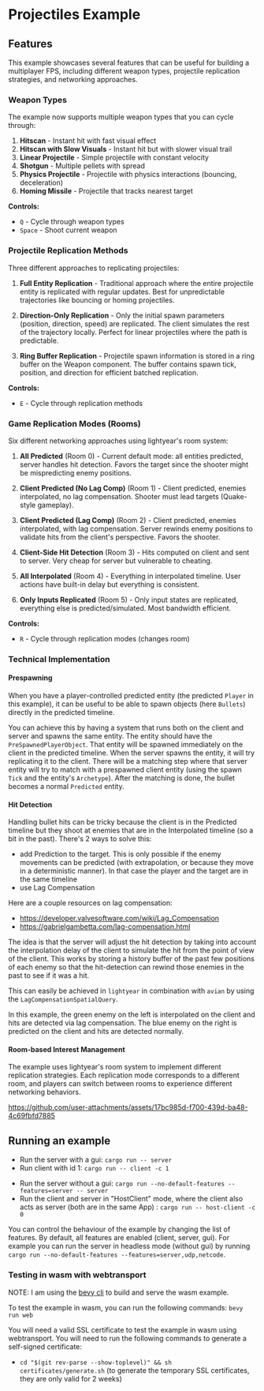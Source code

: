 # Projectiles Example

## Features

This example showcases several features that can be useful for building a multiplayer FPS, including different weapon types, projectile replication strategies, and networking approaches.

### Weapon Types

The example now supports multiple weapon types that you can cycle through:

1. **Hitscan** - Instant hit with fast visual effect
2. **Hitscan with Slow Visuals** - Instant hit but with slower visual trail
3. **Linear Projectile** - Simple projectile with constant velocity
4. **Shotgun** - Multiple pellets with spread
5. **Physics Projectile** - Projectile with physics interactions (bouncing, deceleration)
6. **Homing Missile** - Projectile that tracks nearest target

**Controls:**
- `Q` - Cycle through weapon types
- `Space` - Shoot current weapon

### Projectile Replication Methods

Three different approaches to replicating projectiles:

1. **Full Entity Replication** - Traditional approach where the entire projectile entity is replicated with regular updates. Best for unpredictable trajectories like bouncing or homing projectiles.

2. **Direction-Only Replication** - Only the initial spawn parameters (position, direction, speed) are replicated. The client simulates the rest of the trajectory locally. Perfect for linear projectiles where the path is predictable.

3. **Ring Buffer Replication** - Projectile spawn information is stored in a ring buffer on the Weapon component. The buffer contains spawn tick, position, and direction for efficient batched replication.

**Controls:**
- `E` - Cycle through replication methods

### Game Replication Modes (Rooms)

Six different networking approaches using lightyear's room system:

1. **All Predicted** (Room 0) - Current default mode: all entities predicted, server handles hit detection. Favors the target since the shooter might be mispredicting enemy positions.

2. **Client Predicted (No Lag Comp)** (Room 1) - Client predicted, enemies interpolated, no lag compensation. Shooter must lead targets (Quake-style gameplay).

3. **Client Predicted (Lag Comp)** (Room 2) - Client predicted, enemies interpolated, with lag compensation. Server rewinds enemy positions to validate hits from the client's perspective. Favors the shooter.

4. **Client-Side Hit Detection** (Room 3) - Hits computed on client and sent to server. Very cheap for server but vulnerable to cheating.

5. **All Interpolated** (Room 4) - Everything in interpolated timeline. User actions have built-in delay but everything is consistent.

6. **Only Inputs Replicated** (Room 5) - Only input states are replicated, everything else is predicted/simulated. Most bandwidth efficient.

**Controls:**
- `R` - Cycle through replication modes (changes room)

### Technical Implementation

#### Prespawning

When you have a player-controlled predicted entity (the predicted `Player` in this example),
it can be useful to be able to spawn objects (here `Bullets`) directly in the predicted timeline.

You can achieve this by having a system that runs both on the client and server and spawns the same entity. The entity should have the `PreSpawnedPlayerObject`. That entity will be spawned
immediately on the client in the predicted timeline. When the server spawns the entity, it will try replicating it to the client. There will be a matching step where that server entity will try to
match with a prespawned client entity (using the spawn `Tick` and the entity's `Archetype`). After the matching is done, the bullet becomes a normal `Predicted` entity.

#### Hit Detection

Handling bullet hits can be tricky because the client is in the Predicted timeline but they shoot at enemies that are in the Interpolated timeline (so a bit in the past). There's 2 ways to solve
this:
- add Prediction to the target. This is only possible if the enemy movements can be predicted (with extrapolation, or because they move in a deterministic manner). In that case the player and the
  target are in the same timeline
- use Lag Compensation

Here are a couple resources on lag compensation:
- https://developer.valvesoftware.com/wiki/Lag_Compensation
- https://gabrielgambetta.com/lag-compensation.html

The idea is that the server will adjust the hit detection by taking into account the interpolation delay of the client to simulate the hit from the point of view of the client. This works by
storing a history buffer of the past few positions of each enemy so that the hit-detection can rewind those enemies in the past to see if it was a hit.

This can easily be achieved in `lightyear` in combination with `avian` by using the `LagCompensationSpatialQuery`.

In this example, the green enemy on the left is interpolated on the client and hits are detected via lag compensation. The blue enemy on the right is predicted on the client and hits are detected normally.

#### Room-based Interest Management

The example uses lightyear's room system to implement different replication strategies. Each replication mode corresponds to a different room, and players can switch between rooms to experience different networking behaviors.

https://github.com/user-attachments/assets/17bc985d-f700-439d-ba48-4c69fbfd7885



## Running an example

- Run the server with a gui: `cargo run -- server`
- Run client with id 1: `cargo run -- client -c 1`

[//]: # (- Run the client and server in two separate bevy Apps: `cargo run` or `cargo run separate`)
- Run the server without a gui: `cargo run --no-default-features --features=server -- server`
- Run the client and server in "HostClient" mode, where the client also acts as server (both are in the same App) : `cargo run -- host-client -c 0`

You can control the behaviour of the example by changing the list of features. By default, all features are enabled (client, server, gui).
For example you can run the server in headless mode (without gui) by running `cargo run --no-default-features --features=server,udp,netcode`.

### Testing in wasm with webtransport

NOTE: I am using the [bevy cli](https://github.com/TheBevyFlock/bevy_cli) to build and serve the wasm example.

To test the example in wasm, you can run the following commands: `bevy run web`

You will need a valid SSL certificate to test the example in wasm using webtransport. You will need to run the following
commands to generate a self-signed certificate:
- `cd "$(git rev-parse --show-toplevel)" && sh certificates/generate.sh` (to generate the temporary SSL
  certificates, they are only valid for 2 weeks)
